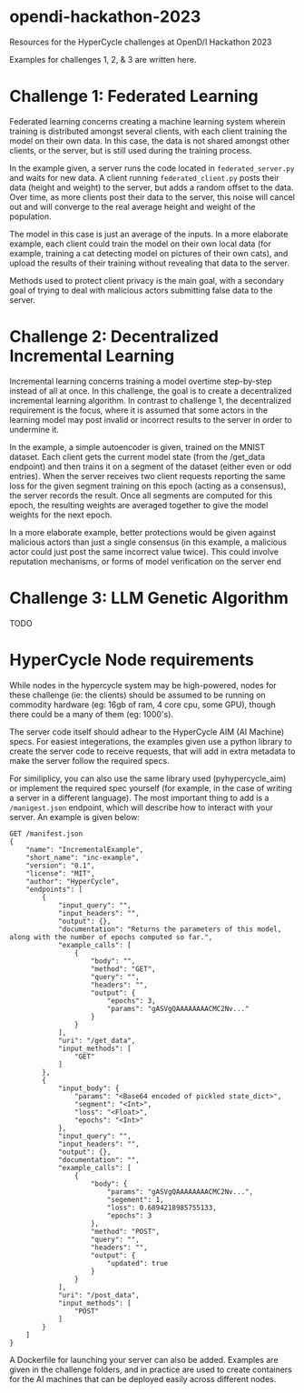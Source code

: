 # opendi-hackathon-2023
Resources for the HyperCycle challenges at OpenD/I Hackathon 2023

Examples for challenges 1, 2, & 3 are written here.

# Challenge 1: Federated Learning

Federated learning concerns creating a machine learning system wherein training is distributed amongst several clients, with each client training the model on their own data. In this case, the data is not shared amongst other clients, or the server, but is still used during the training process.

In the example given, a server runs the code located in `federated_server.py` and waits for new data. A client running `federated_client.py` posts their data (height and weight) to the server, but adds a random offset to the data. Over time, as more clients post their data to the server, this noise will cancel out and will converge to the real average height and weight of the population.

The model in this case is just an average of the inputs. In a more elaborate example, each client could train the model on their own local data (for example, training a cat detecting model on pictures of their own cats), and upload the results of their training without revealing that data to the server.

Methods used to protect client privacy is the main goal, with a secondary goal of trying to deal with malicious actors submitting false data to the server. 

# Challenge 2: Decentralized Incremental Learning

Incremental learning concerns training a model overtime step-by-step instead of all at once. In this challenge, the goal is to create a decentralized incremental learning algorithm. In contrast to challenge 1, the decentralized requirement is the focus, where it is assumed that some actors in the learning model may post invalid or incorrect results to the server in order to undermine it.

In the example, a simple autoencoder is given, trained on the MNIST dataset. Each client gets the current model state (from the /get_data endpoint) and then trains it on a segment of the dataset (either even or odd entries). When the server receives two client requests reporting the same loss for the given segment training on this epoch (acting as a consensus), the server records the result. Once all segments are computed for this epoch, the resulting weights are averaged together to give the model weights for the next epoch.

In a more elaborate example, better protections would be given against malicious actors than just a single consensus (in this example, a malicious actor could just post the same incorrect value twice). This could involve reputation mechanisms, or forms of model verification on the server end

# Challenge 3: LLM Genetic Algorithm

TODO

# HyperCycle Node requirements

While nodes in the hypercycle system may be high-powered, nodes for these challenge (ie: the clients) should be assumed to be running on commodity hardware (eg: 16gb of ram, 4 core cpu, some GPU), though there could be a many of them (eg: 1000's). 


The server code itself should adhear to the HyperCycle AIM (AI Machine) specs. For easiest integerations, the examples given use a python library to create the server code to receive requests, that will add in extra metadata to make the server follow the required specs.

For similiplicy, you can also use the same library used (pyhypercycle_aim) or implement the required spec yourself (for example, in the case of writing a server in a different language). The most important thing to add is a `/manigest.json` endpoint, which will describe how to interact with your server. An example is given below:
```
GET /manifest.json
{
    "name": "IncrementalExample",
    "short_name": "inc-example",
    "version": "0.1",
    "license": "MIT",
    "author": "HyperCycle",
    "endpoints": [
        {
            "input_query": "",
            "input_headers": "",
            "output": {},
            "documentation": "Returns the parameters of this model, along with the number of epochs computed so far.",
            "example_calls": [
                {
                    "body": "",
                    "method": "GET",
                    "query": "",
                    "headers": "",
                    "output": {
                        "epochs": 3,
                        "params": "gASVgQAAAAAAAACMC2Nv..."
                    }
                }
            ],
            "uri": "/get_data",
            "input_methods": [
                "GET"
            ]
        },
        {
            "input_body": {
                "params": "<Base64 encoded of pickled state_dict>",
                "segment": "<Int>",
                "loss": "<Float>",
                "epochs": "<Int>"
            }, 
            "input_query": "",
            "input_headers": "",
            "output": {},
            "documentation": "",
            "example_calls": [
                {
                    "body": {
                        "params": "gASVgQAAAAAAAACMC2Nv...",
                        "segement": 1,
                        "loss": 0.6894218985755133,
                        "epochs": 3
                    },
                    "method": "POST",
                    "query": "",
                    "headers": "",
                    "output": {
                        "updated": true
                    }
                }
            ],
            "uri": "/post_data",
            "input_methods": [
                "POST"
            ]
        }
    ]
}
```

A Dockerfile for launching your server can also be added. Examples are given in the challenge folders, and in practice are used to create containers for the AI machines that can be deployed easily across different nodes.









